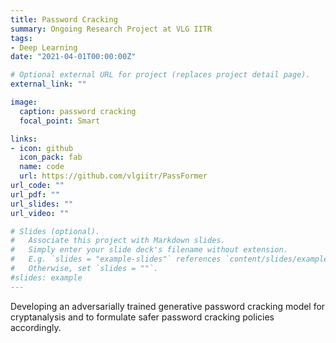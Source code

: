 ```yaml
---
title: Password Cracking
summary: Ongoing Research Project at VLG IITR
tags:
- Deep Learning
date: "2021-04-01T00:00:00Z"

# Optional external URL for project (replaces project detail page).
external_link: ""

image:
  caption: password cracking
  focal_point: Smart

links:
- icon: github
  icon_pack: fab
  name: code
  url: https://github.com/vlgiitr/PassFormer
url_code: ""
url_pdf: ""
url_slides: ""
url_video: ""

# Slides (optional).
#   Associate this project with Markdown slides.
#   Simply enter your slide deck's filename without extension.
#   E.g. `slides = "example-slides"` references `content/slides/example-slides.md`.
#   Otherwise, set `slides = ""`.
#slides: example
---
```


Developing an adversarially trained generative password cracking model for cryptanalysis and to formulate safer password cracking policies accordingly.
